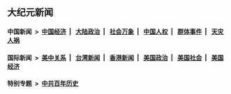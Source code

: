 ## 大纪元新闻

#### 中国新闻 &nbsp;>&nbsp; [中国经济](indexes/ncid283/README.md?07200445) &nbsp;| &nbsp; [大陆政治](indexes/ncid277/README.md?07200445) &nbsp;| &nbsp; [社会万象](indexes/ncid282/README.md?07200445) &nbsp;| &nbsp; [中国人权](indexes/ncid278/README.md?07200445) &nbsp;| &nbsp; [群体事件](indexes/ncid279/README.md?07200445) &nbsp;| &nbsp; [天灾人祸](indexes/ncid280/README.md?07200445)

#### 国际新闻 &nbsp;>&nbsp; [美中关系](indexes/nf1412576/README.md?07200445) &nbsp;| &nbsp; [台湾新闻](indexes/ncid1349361/README.md?07200445) &nbsp;| &nbsp; [香港新闻](indexes/ncid1349362/README.md?07200445) &nbsp;| &nbsp; [美国政治](indexes/ncid1078159/README.md?07200445) &nbsp;| &nbsp; [美国社会](indexes/ncid1078160/README.md?07200445) &nbsp;| &nbsp; [美国经济](indexes/ncid1078158/README.md?07200445)

#### 特别专题 &nbsp;>&nbsp; [中共百年历史](https://github.com/easy2view/epoch-special/blob/master/README.md?07200445)  
